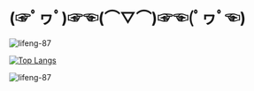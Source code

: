 # (☞ﾟヮﾟ)☞☜(⌒▽⌒)☞☜(ﾟヮﾟ☜)

<p>&nbsp;<img align="left" src="https://github-readme-stats.vercel.app/api?username=lifeng-87&show_icons=true&theme=dark&hide_border=true&locale=en" alt="lifeng-87" /></p>

[![Top Langs](https://github-readme-stats.vercel.app/api/top-langs/?username=lifeng-87&theme=dark&layout=compact&show_icons=true)](https://github.com/anuraghazra/github-readme-stats)

<p><img align="center" src="https://custom-images.strikinglycdn.com/res/hrscywv4p/image/upload/c_limit,fl_lossy,h_9000,w_1200,f_auto,q_auto/1101858/647405_419702.jpeg" alt="lifeng-87" /></p>
